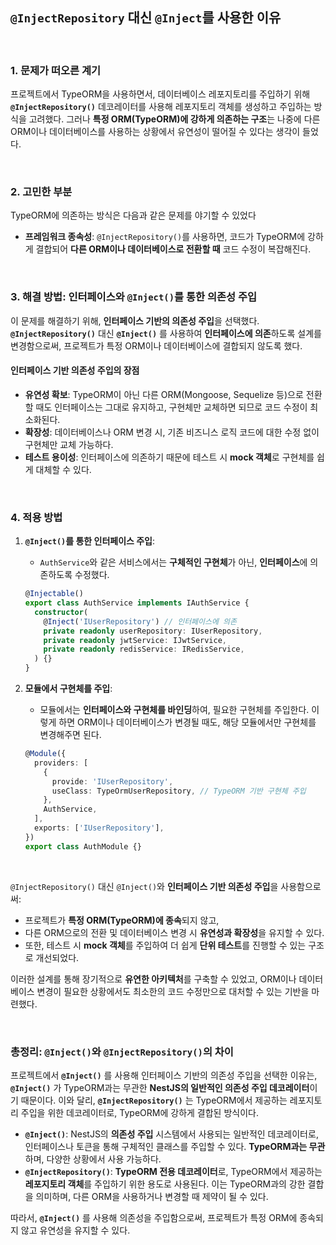 ## `@InjectRepository` 대신 `@Inject`를 사용한 이유

<br/>

### 1. 문제가 떠오른 계기
프로젝트에서 TypeORM을 사용하면서, 데이터베이스 레포지토리를 주입하기 위해 **`@InjectRepository()`** 데코레이터를 사용해 레포지토리 객체를 생성하고 주입하는 방식을 고려했다. 그러나 **특정 ORM(TypeORM)에 강하게 의존하는 구조**는 나중에 다른 ORM이나 데이터베이스를 사용하는 상황에서 유연성이 떨어질 수 있다는 생각이 들었다.

<br/>

### 2. 고민한 부분

TypeORM에 의존하는 방식은 다음과 같은 문제를 야기할 수 있었다
- **프레임워크 종속성**: `@InjectRepository()`를 사용하면, 코드가 TypeORM에 강하게 결합되어 **다른 ORM이나 데이터베이스로 전환할 때**  코드 수정이 복잡해진다.

<br/>

### 3. 해결 방법: 인터페이스와 `@Inject()`를 통한 의존성 주입

이 문제를 해결하기 위해, **인터페이스 기반의 의존성 주입**을 선택했다. **`@InjectRepository()`** 대신 **`@Inject()`** 를 사용하여 **인터페이스에 의존**하도록 설계를 변경함으로써, 프로젝트가 특정 ORM이나 데이터베이스에 결합되지 않도록 했다.

#### 인터페이스 기반 의존성 주입의 장점
- **유연성 확보**: TypeORM이 아닌 다른 ORM(Mongoose, Sequelize 등)으로 전환할 때도 인터페이스는 그대로 유지하고, 구현체만 교체하면 되므로 코드 수정이 최소화된다.
- **확장성**: 데이터베이스나 ORM 변경 시, 기존 비즈니스 로직 코드에 대한 수정 없이 구현체만 교체 가능하다.
- **테스트 용이성**: 인터페이스에 의존하기 때문에 테스트 시 **mock 객체**로 구현체를 쉽게 대체할 수 있다.

<br/>

### 4. 적용 방법


1. **`@Inject()`를 통한 인터페이스 주입**:
    - `AuthService`와 같은 서비스에서는 **구체적인 구현체**가 아닌, **인터페이스**에 의존하도록 수정했다.

    ```typescript
    @Injectable()
    export class AuthService implements IAuthService {
      constructor(
        @Inject('IUserRepository') // 인터페이스에 의존
        private readonly userRepository: IUserRepository,
        private readonly jwtService: IJwtService,
        private readonly redisService: IRedisService,
      ) {}
    }
    ```

2. **모듈에서 구현체를 주입**:
    - 모듈에서는 **인터페이스와 구현체를 바인딩**하여, 필요한 구현체를 주입한다. 이렇게 하면 ORM이나 데이터베이스가 변경될 때도, 해당 모듈에서만 구현체를 변경해주면 된다.

    ```typescript
    @Module({
      providers: [
        {
          provide: 'IUserRepository',
          useClass: TypeOrmUserRepository, // TypeORM 기반 구현체 주입
        },
        AuthService,
      ],
      exports: ['IUserRepository'],
    })
    export class AuthModule {}
    ```
<br/>

`@InjectRepository()` 대신 `@Inject()`와 **인터페이스 기반 의존성 주입**을 사용함으로써:
- 프로젝트가 **특정 ORM(TypeORM)에 종속**되지 않고, 
- 다른 ORM으로의 전환 및 데이터베이스 변경 시 **유연성과 확장성**을 유지할 수 있다.
- 또한, 테스트 시 **mock 객체**를 주입하여 더 쉽게 **단위 테스트**를 진행할 수 있는 구조로 개선되었다.

이러한 설계를 통해 장기적으로 **유연한 아키텍처**를 구축할 수 있었고, ORM이나 데이터베이스 변경이 필요한 상황에서도 최소한의 코드 수정만으로 대처할 수 있는 기반을 마련했다.

<br/>

### 총정리: `@Inject()`와 `@InjectRepository()`의 차이

프로젝트에서 **`@Inject()`** 를 사용해 인터페이스 기반의 의존성 주입을 선택한 이유는, **`@Inject()`** 가 TypeORM과는 무관한 **NestJS의 일반적인 의존성 주입 데코레이터**이기 때문이다. 이와 달리, **`@InjectRepository()`** 는 TypeORM에서 제공하는 레포지토리 주입을 위한 데코레이터로, TypeORM에 강하게 결합된 방식이다.

- **`@Inject()`**: NestJS의 **의존성 주입** 시스템에서 사용되는 일반적인 데코레이터로, 인터페이스나 토큰을 통해 구체적인 클래스를 주입할 수 있다. **TypeORM과는 무관**하며, 다양한 상황에서 사용 가능하다.
- **`@InjectRepository()`**: **TypeORM 전용 데코레이터**로, TypeORM에서 제공하는 **레포지토리 객체**를 주입하기 위한 용도로 사용된다. 이는 TypeORM과의 강한 결합을 의미하며, 다른 ORM을 사용하거나 변경할 때 제약이 될 수 있다.

따라서, **`@Inject()`** 를 사용해 의존성을 주입함으로써, 프로젝트가 특정 ORM에 종속되지 않고 유연성을 유지할 수 있다.

